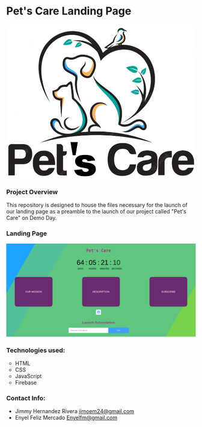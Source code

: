 # Pet's Care Landing Page

<p align="center">
    <img width="550" src="https://github.com/JimmyHernandez/landing_pagePC/blob/main/image/PetsCareLogo.png" alt="Alt Text" alt="Material Bread logo">
</p>

### Project Overview

This repository is designed to house the files necessary for the launch of our landing page as a preamble to the launch of our project called "Pet's Care" on Demo Day.

### Landing Page

<a href="default.asp"><img src="https://github.com/JimmyHernandez/landing_pagePC/blob/main/image/Screenshot%20from%202023-09-13%2014-38-54.png" alt="HTML tutorial" style="width:400;"></a>

### Technologies used:

<ul style="list-style-type:circle;">
   <li>HTML</li>
   <li>CSS</li>
   <li>JavaScript</li>
   <li>Firebase</li>
</ul>

### Contact Info:

- Jimmy Hernandez Rivera <jimoem24@gmail.com>
- Enyel Feliz Mercado <Enyelfm@gmail.com>
